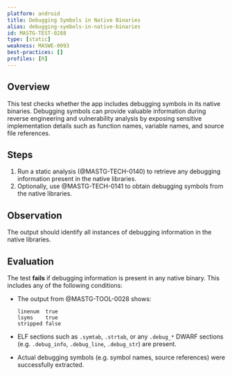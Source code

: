```yaml
---
platform: android
title: Debugging Symbols in Native Binaries
alias: debugging-symbols-in-native-binaries
id: MASTG-TEST-0288
type: [static]
weakness: MASWE-0093
best-practices: []
profiles: [R]
---
```


## Overview

This test checks whether the app includes debugging symbols in its native binaries. Debugging symbols can provide valuable information during reverse engineering and vulnerability analysis by exposing sensitive implementation details such as function names, variable names, and source file references.

## Steps

1. Run a static analysis (@MASTG-TECH-0140) to retrieve any debugging information present in the native libraries.
2. Optionally, use @MASTG-TECH-0141 to obtain debugging symbols from the native libraries.

## Observation

The output should identify all instances of debugging information in the native libraries.

## Evaluation

The test **fails** if debugging information is present in any native binary. This includes any of the following conditions:

- The output from @MASTG-TOOL-0028 shows:

  ```plaintext
  linenum  true
  lsyms    true
  stripped false
  ```

- ELF sections such as `.symtab`, `.strtab`, or any `.debug_*` DWARF sections (e.g. `.debug_info`, `.debug_line`, `.debug_str`) are present.

- Actual debugging symbols (e.g. symbol names, source references) were successfully extracted.
